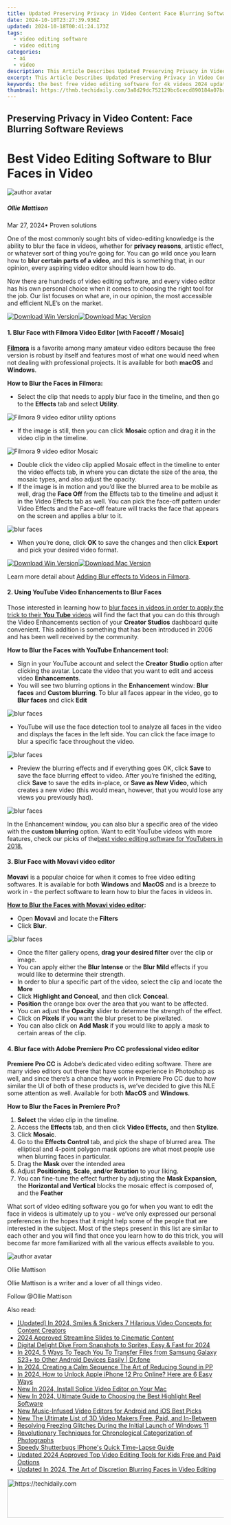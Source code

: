 ```yaml
---
title: Updated Preserving Privacy in Video Content Face Blurring Software Reviews for 2024
date: 2024-10-10T23:27:39.936Z
updated: 2024-10-18T00:41:24.173Z
tags: 
  - video editing software
  - video editing
categories: 
  - ai
  - video
description: This Article Describes Updated Preserving Privacy in Video Content Face Blurring Software Reviews for 2024
excerpt: This Article Describes Updated Preserving Privacy in Video Content Face Blurring Software Reviews for 2024
keywords: the best free video editing software for 4k videos 2024 update,keep it private top rated video editing software for face blurring,free video trimming and combining software for beginners a 2023 review,preserving privacy in video content face blurring software reviews,the best free video editing software for gaming content creators,best free video cutting software for divx files updated 2023,elevate your gaming content best free video editing software
thumbnail: https://thmb.techidaily.com/3a8d29dc752129bc6cecd890184a07ba60927370b95afc8af67003c49b108b72.jpg
---
```


## Preserving Privacy in Video Content: Face Blurring Software Reviews

# Best Video Editing Software to Blur Faces in Video

![author avatar](https://images.wondershare.com/filmora/article-images/ollie-mattison.jpg)

##### Ollie Mattison

 Mar 27, 2024• Proven solutions

One of the most commonly sought bits of video-editing knowledge is the ability to blur the face in videos, whether for **privacy reasons**, artistic effect, or whatever sort of thing you’re going for. You can go wild once you learn how to **blur certain parts of a video**, and this is something that, in our opinion, every aspiring video editor should learn how to do.

Now there are hundreds of video editing software, and every video editor has his own personal choice when it comes to choosing the right tool for the job. Our list focuses on what are, in our opinion, the most accessible and efficient NLE’s on the market.

[![Download Win Version](https://images.wondershare.com/filmora/guide/download-btn-win.jpg)](https://tools.techidaily.com/wondershare/filmora/download/)[![Download Mac Version](https://images.wondershare.com/filmora/guide/download-btn-mac.jpg)](https://tools.techidaily.com/wondershare/filmora/download/)

#### 1. Blur Face with Filmora Video Editor \[with Faceoff / Mosaic\]

**[Filmora](https://tools.techidaily.com/wondershare/filmora/download/)** is a favorite among many amateur video editors because the free version is robust by itself and features most of what one would need when not dealing with professional projects. It is available for both **macOS** and **Windows**.

**How to Blur the Faces in Filmora:**

* Select the clip that needs to apply blur face in the timeline, and then go to the **Effects** tab and select   **Utility**.

![ Filmora 9 video editor utility options ](https://images.wondershare.com/filmora/article-images/filmora9-utility-options.jpg)

* If the image is still, then you can click **Mosaic** option and drag it in the video clip in the timeline.

![ Filmora 9 video editor Mosaic](https://images.wondershare.com/filmora/article-images/filmora9-mosaic-effect-adjust.jpg)

* Double click the video clip applied Mosaic effect in the timeline to enter the video effects tab, in where you can dictate the size of the area, the mosaic types, and also adjust the opacity.
* If the image is in motion and you’d like the blurred area to be mobile as well, drag the **Face Off** from the Effects tab to the timeline and adjust it in the Video Effects tab as well. You can pick the face-off pattern under Video Effects and the Face-off feature will tracks the face that appears on the screen and applies a blur to it.

![ blur faces](https://images.wondershare.com/filmora/article-images/filmora-blur-face.JPG)

* When you’re done, click **OK**  to save the changes and then click **Export** and pick your desired video format.

[![Download Win Version](https://images.wondershare.com/filmora/guide/download-btn-win.jpg)](https://tools.techidaily.com/wondershare/filmora/download/)[![Download Mac Version](https://images.wondershare.com/filmora/guide/download-btn-mac.jpg)](https://tools.techidaily.com/wondershare/filmora/download/)

Learn more detail about [Adding Blur effects to Videos in Filmora](https://tools.techidaily.com/wondershare/filmora/download/).

#### 2. Using YouTube Video Enhancements to Blur Faces

Those interested in learning how to [blur faces in videos in order to apply the trick to their **You** **Tube** videos](https://tools.techidaily.com/wondershare/filmora/download/) will find the fact that you can do this through the Video Enhancements section of your **Creator Studios** dashboard quite convenient. This addition is something that has been introduced in 2006 and has been well received by the community.

**How to Blur the Faces with YouTube Enhancement tool:**

* Sign in your YouTube account and select the **Creator** **Studio** option after clicking the avatar. Locate the video that you want to edit and access video **Enhancements**.
* You will see two blurring options in the **Enhancement** window: **Blur faces** and **Custom blurring**. To blur all faces appear in the video, go to **Blur faces** and click **Edit**

![ blur faces](https://images.wondershare.com/filmora/article-images/blur-face-in-youtube-enhancement.jpg)

* YouTube will use the face detection tool to analyze all faces in the video and displays the faces in the left side. You can click the face image to blur a specific face throughout the video.

![ blur faces](https://images.wondershare.com/filmora/article-images/youtube-enhancement-blur-faces-window.jpg)

* Preview the blurring effects and if everything goes OK, click **Save** to save the face blurring effect to video. After you’re finished the editing, click **Save** to save the edits in-place, or **Save as New Video**, which creates a new video (this would mean, however, that you would lose any views you previously had).

![ blur faces](https://images.wondershare.com/filmora/article-images/youtube-enhancement-save.jpg)

In the Enhancement window, you can also blur a specific area of the video with the **custom blurring** option. Want to edit YouTube videos with more features, check our picks of the[best video editing software for YouTubers in 2018.](https://tools.techidaily.com/wondershare/filmora/download/)

#### 3. Blur Face with Movavi video editor

**Movavi** is a popular choice for when it comes to free video editing softwares. It is available for both **Windows** and **MacOS** and is a breeze to work in - the perfect software to learn how to blur the faces in videos in.

[**How to Blur the Faces with Movavi video editor**](https://tools.techidaily.com/wondershare/filmora/download/)**:**

* Open **Movavi** and locate the **Filters**
* Click **Blur**.

![ blur faces](https://images.wondershare.com/filmora/article-images/blur-face-with-movavi-video-editor.jpg)

* Once the filter gallery opens, **drag your desired filter** over the clip or image.
* You can apply either the **Blur Intense** or the **Blur Mild** effects if you would like to determine their strength.
* In order to blur a specific part of the video, select the clip and locate the **More**
* Click **Highlight and Conceal**, and then click **Conceal**.
* **Position** the orange box over the area that you want to be affected.
* You can adjust the **Opacity** slider to determne the strength of the effect.
* Click on **Pixels** if you want the blur preset to be pixellated.
* You can also click on **Add Mask** if you would like to apply a mask to certain areas of the clip.

#### 4. Blur face with Adobe Premiere Pro CC professional video editor

**Premiere Pro CC** is Adobe’s dedicated video editing software. There are many video editors out there that have some experience in Photoshop as well, and since there’s a chance they work in Premiere Pro CC due to how similar the UI of both of these products is, we’ve decided to give this NLE some attention as well. Available for both **MacOS** and **Windows**.

**How to Blur the Faces in Premiere Pro?**

1. **Select** the video clip in the timeline.
2. Access the **Effects** tab, and then click **Video Effects,** and then **Stylize**.
3. Click **Mosaic**.
4. Go to the **Effects Control** tab, and pick the shape of blurred area. The elliptical and 4-point polygon mask options are what most people use when blurring faces in particular.
5. Drag the **Mask** over the intended area
6. Adjust **Positioning**, **Scale**, **and**/**or Rotation** to your liking.
7. You can fine-tune the effect further by adjusting the **Mask Expansion,** the **Horizontal and Vertical** blocks the mosaic effect is composed of, and the **Feather**

What sort of video editing software you go for when you want to edit the face in videos is ultimately up to you - we’ve only expressed our personal preferences in the hopes that it might help some of the people that are interested in the subject. Most of the steps present in this list are similar to each other and you will find that once you learn how to do this trick, you will become far more familiarized with all the various effects available to you.

![author avatar](https://images.wondershare.com/filmora/article-images/ollie-mattison.jpg)

Ollie Mattison

Ollie Mattison is a writer and a lover of all things video.

Follow @Ollie Mattison

<ins class="adsbygoogle"
      style="display:block"
      data-ad-client="ca-pub-7571918770474297"
      data-ad-slot="8358498916"
      data-ad-format="auto"
      data-full-width-responsive="true"></ins>

<span class="atpl-alsoreadstyle">Also read:</span>
<div><ul>
<li><a href="https://youtube-tips.techidaily.com/ed-in-2024-smiles-and-snickers-7-hilarious-video-concepts-for-content-creators/"><u>[Updated] In 2024, Smiles & Snickers 7 Hilarious Video Concepts for Content Creators</u></a></li>
<li><a href="https://screen-capture.techidaily.com/2024-approved-streamline-slides-to-cinematic-content/"><u>2024 Approved Streamline Slides to Cinematic Content</u></a></li>
<li><a href="https://fox-cloud.techidaily.com/digital-delight-dive-from-snapshots-to-sprites-easy-and-fast-for-2024/"><u>Digital Delight Dive From Snapshots to Sprites, Easy & Fast for 2024</u></a></li>
<li><a href="https://android-transfer.techidaily.com/in-2024-5-ways-to-teach-you-to-transfer-files-from-samsung-galaxy-s23plus-to-other-android-devices-easily-drfone-by-drfone-transfer-from-android-transfer-from-android/"><u>In 2024, 5 Ways To Teach You To Transfer Files from Samsung Galaxy S23+ to Other Android Devices Easily | Dr.fone</u></a></li>
<li><a href="https://extra-lessons.techidaily.com/in-2024-creating-a-calm-sequence-the-art-of-reducing-sound-in-pp/"><u>In 2024, Creating a Calm Sequence The Art of Reducing Sound in PP</u></a></li>
<li><a href="https://sim-unlock.techidaily.com/in-2024-how-to-unlock-apple-iphone-12-pro-online-here-are-6-easy-ways-by-drfone-ios/"><u>In 2024, How to Unlock Apple iPhone 12 Pro Online? Here are 6 Easy Ways</u></a></li>
<li><a href="https://ai-driven-video-production.techidaily.com/new-in-2024-install-splice-video-editor-on-your-mac/"><u>New In 2024, Install Splice Video Editor on Your Mac</u></a></li>
<li><a href="https://ai-driven-video-production.techidaily.com/new-in-2024-ultimate-guide-to-choosing-the-best-highlight-reel-software/"><u>New In 2024, Ultimate Guide to Choosing the Best Highlight Reel Software</u></a></li>
<li><a href="https://ai-driven-video-production.techidaily.com/new-music-infused-video-editors-for-android-and-ios-best-picks/"><u>New Music-Infused Video Editors for Android and iOS Best Picks</u></a></li>
<li><a href="https://ai-driven-video-production.techidaily.com/new-the-ultimate-list-of-3d-video-makers-free-paid-and-in-between/"><u>New The Ultimate List of 3D Video Makers Free, Paid, and In-Between</u></a></li>
<li><a href="https://common-error.techidaily.com/resolving-freezing-glitches-during-the-initial-launch-of-windows-11/"><u>Resolving Freezing Glitches During the Initial Launch of Windows 11</u></a></li>
<li><a href="https://extra-information.techidaily.com/revolutionary-techniques-for-chronological-categorization-of-photographs/"><u>Revolutionary Techniques for Chronological Categorization of Photographs</u></a></li>
<li><a href="https://article-posts.techidaily.com/speedy-shutterbugs-iphones-quick-time-lapse-guide/"><u>Speedy Shutterbugs IPhone's Quick Time-Lapse Guide</u></a></li>
<li><a href="https://ai-driven-video-production.techidaily.com/updated-2024-approved-top-video-editing-tools-for-kids-free-and-paid-options/"><u>Updated 2024 Approved Top Video Editing Tools for Kids Free and Paid Options</u></a></li>
<li><a href="https://ai-driven-video-production.techidaily.com/updated-in-2024-the-art-of-discretion-blurring-faces-in-video-editing/"><u>Updated In 2024, The Art of Discretion Blurring Faces in Video Editing</u></a></li>
</ul></div>

<!-- affiliate ads begin -->
<a href="https://unicoeye.pxf.io/c/5597632/2134490/18498" target="_top" id="2134490">
  <img src="//a.impactradius-go.com/display-ad/18498-2134490" border="0" alt="https://techidaily.com" width="728" height="90"/>
</a>
<img height="0" width="0" src="https://unicoeye.pxf.io/i/5597632/2134490/18498" style="position:absolute;visibility:hidden;" border="0" />
<!-- affiliate ads end -->

